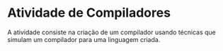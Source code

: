 # Atividade de Compiladores

  A atividade consiste na criação de um compilador usando técnicas que simulam um compilador para uma linguagem criada.
